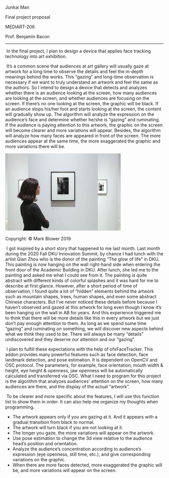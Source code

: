 Junkai Man

Final project proposal

MEDIART-206

Prof. Benjamin Bacon

----

​        In the final project, I plan to design a device that applies face tracking technology into art exhibition.

​        It’s a common scene that audiences at art gallery will usually gaze at artwork for a long time to observe the details and feel the in-depth meanings behind the works. This “gazing” and long-time observation is necessary if we want to truly understand an artwork and feel the same as the authors. So I intend to design a device that detects and analyzes whether there is an audience looking at the screen, how many audiences are looking at the screen, and whether audiences are focusing on the screen. If there’s no one looking at the screen, the graphic will be black. If an audience stops his/her foot and starts looking at the screen, the content will gradually show up. The algorithm will analyze the expression on the audience’s face and determine whether he/she is “gazing” and ruminating. If the audience is paying attention to this artwork, the graphic on the screen will become clearer and more variations will appear. Besides, the algorithm will analyze how many faces are appeared in front of the screen. The more audiences appear at the same time, the more exaggerated the graphic and more variations there will be.

![How museums are stepping up exhibition design | The Art Newspaper](clip_image002.jpg)

Copyright: © Mark Blower 2019

​        I got inspired by a short story that happened to me last month. Last month during the 2020 Fall DKU Innovation Summit, by chance I had lunch with the artist Qian Zhou who is the donor of the painting “The glow of life” in DKU. This painting is now hanging on the wall right-hand side when entering the front door of the Academic Building in DKU. After lunch, she led me to the painting and asked me what I could see from it. The painting is quite abstract with different kinds of colorful splashes and it was hard for me to describe at first glance. However, after a short period of time of observation, I found quite a lot of “hidden” elements behind the artwork such as mountain shapes, trees, human shapes, and even some abstract Chinese characters. But I’ve never noticed these details before because I haven’t observed and gazed at this artwork for long even though I know it’s been hanging on the wall in AB for years. And this experience triggered me to think that there will be more details like this in every artwork but we just don’t pay enough attention to them. As long as we spend some time “gazing” and ruminating on something, we will discover new aspects behind what we think they used to be. There will always be many “details” undiscovered and they deserve our attention and our “gazing”.

​        I plan to fulfill these expectations with the help of ofxFaceTracker. This addon provides many powerful features such as face detection, face landmark detection, and pose estimation. It is dependent on OpenCV and OSC protocol. The parameters, for example, face orientation, mouth width & height, eye height & openness, jaw openness will be automatically calculated and transferred via OSC. What I need to program for this project is the algorithm that analyzes audiences’ attention on the screen, how many audiences are there, and the display of the actual “artwork”.

​        To be clearer and more specific about the features, I will use this function list to show them in order. It can also help me organize my thoughts when programming.

- The artwork appears only if you are gazing at it. And it appears with a gradual transition from black to normal.
- The artwork will turn black if you are not looking at it.
- The longer you gaze, the more variations will appear on the artwork.
- Use pose estimation to change the 3d view relative to the audience head’s position and orientation.
- Analyze the audience’s concentration according to audience’s expression (eye openness, still time, etc.), and give corresponding variations on the graphic.
- When there are more faces detected, more exaggerated the graphic will be, and more variations will appear on the screen.